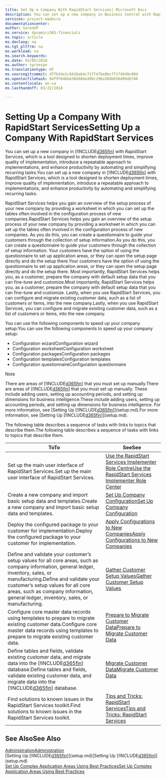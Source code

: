 ```yaml
---
title: Set Up a Company With RapidStart Services| Microsoft Docs
description: You can set up a new company in Business Central with RapidStart services, which is a tool designed to shorten deployment times, improve quality of implementation, introduce a repeatable approach to implementations, and enhance productivity by automating and simplifying recurring tasks.
services: project-madeira
documentationcenter: 
author: SorenGP
ms.service: dynamics365-financials
ms.topic: article
ms.devlang: na
ms.tgt_pltfrm: na
ms.workload: na
ms.search.keywords: 
ms.date: 03/05/2018
ms.author: sgroespe
ms.translationtype: HT
ms.sourcegitcommit: d7fb34e1c9428a64c71ff47be8bcff174649c00d
ms.openlocfilehash: 64f9764bb438498de490c296a368b650409db746
ms.contentlocale: en-ca
ms.lasthandoff: 03/22/2018

---
```

# <a name="setting-up-a-company-with-rapidstart-services"></a><span data-ttu-id="6b5ec-103">Setting Up a Company With RapidStart Services</span><span class="sxs-lookup"><span data-stu-id="6b5ec-103">Setting Up a Company With RapidStart Services</span></span>
<span data-ttu-id="6b5ec-104">You can set up a new company in [!INCLUDE[d365fin](includes/d365fin_md.md)] with RapidStart Services, which is a tool designed to shorten deployment times, improve quality of implementation, introduce a repeatable approach to implementations, and enhance productivity by automating and simplifying recurring tasks.</span><span class="sxs-lookup"><span data-stu-id="6b5ec-104">You can set up a new company in [!INCLUDE[d365fin](includes/d365fin_md.md)] with RapidStart Services, which is a tool designed to shorten deployment times, improve quality of implementation, introduce a repeatable approach to implementations, and enhance productivity by automating and simplifying recurring tasks.</span></span>  

<span data-ttu-id="6b5ec-105">RapidStart Services helps you gain an overview of the setup process of your new company by providing a worksheet in which you can set up the tables often involved in the configuration process of new companies.</span><span class="sxs-lookup"><span data-stu-id="6b5ec-105">RapidStart Services helps you gain an overview of the setup process of your new company by providing a worksheet in which you can set up the tables often involved in the configuration process of new companies.</span></span> <span data-ttu-id="6b5ec-106">As you do this, you can create a questionnaire to guide your customers through the collection of setup information.</span><span class="sxs-lookup"><span data-stu-id="6b5ec-106">As you do this, you can create a questionnaire to guide your customers through the collection of setup information.</span></span> <span data-ttu-id="6b5ec-107">Your customers have the option of using the questionnaire to set up application areas, or they can open the setup page directly and do the setup there.</span><span class="sxs-lookup"><span data-stu-id="6b5ec-107">Your customers have the option of using the questionnaire to set up application areas, or they can open the setup page directly and do the setup there.</span></span> <span data-ttu-id="6b5ec-108">Most importantly, RapidStart Services helps you, as a customer, prepare the company with default setup data that you can fine-tune and customize.</span><span class="sxs-lookup"><span data-stu-id="6b5ec-108">Most importantly, RapidStart Services helps you, as a customer, prepare the company with default setup data that you can fine-tune and customize.</span></span> <span data-ttu-id="6b5ec-109">Lastly, when you use RapidStart Services, you can configure and migrate existing customer data, such as a list of customers or items, into the new company.</span><span class="sxs-lookup"><span data-stu-id="6b5ec-109">Lastly, when you use RapidStart Services, you can configure and migrate existing customer data, such as a list of customers or items, into the new company.</span></span>

<span data-ttu-id="6b5ec-110">You can use the following components to speed up your company setup:</span><span class="sxs-lookup"><span data-stu-id="6b5ec-110">You can use the following components to speed up your company setup:</span></span>  

-   <span data-ttu-id="6b5ec-111">Configuration wizard</span><span class="sxs-lookup"><span data-stu-id="6b5ec-111">Configuration wizard</span></span>  
-   <span data-ttu-id="6b5ec-112">Configuration worksheet</span><span class="sxs-lookup"><span data-stu-id="6b5ec-112">Configuration worksheet</span></span>  
-   <span data-ttu-id="6b5ec-113">Configuration packages</span><span class="sxs-lookup"><span data-stu-id="6b5ec-113">Configuration packages</span></span>  
-   <span data-ttu-id="6b5ec-114">Configuration templates</span><span class="sxs-lookup"><span data-stu-id="6b5ec-114">Configuration templates</span></span>  
-   <span data-ttu-id="6b5ec-115">Configuration questionnaire</span><span class="sxs-lookup"><span data-stu-id="6b5ec-115">Configuration questionnaire</span></span>  

> [!Note]  
>  <span data-ttu-id="6b5ec-116">There are areas of [!INCLUDE[d365fin](includes/d365fin_md.md)] that you must set up manually.</span><span class="sxs-lookup"><span data-stu-id="6b5ec-116">There are areas of [!INCLUDE[d365fin](includes/d365fin_md.md)] that you must set up manually.</span></span> <span data-ttu-id="6b5ec-117">These include adding users, setting up accounting periods, and setting up dimensions for business intelligence.</span><span class="sxs-lookup"><span data-stu-id="6b5ec-117">These include adding users, setting up accounting periods, and setting up dimensions for business intelligence.</span></span> <span data-ttu-id="6b5ec-118">For more information, see [Setting Up [!INCLUDE[d365fin](includes/d365fin_md.md)]](setup.md).</span><span class="sxs-lookup"><span data-stu-id="6b5ec-118">For more information, see [Setting Up [!INCLUDE[d365fin](includes/d365fin_md.md)]](setup.md).</span></span>

 <span data-ttu-id="6b5ec-119">The following table describes a sequence of tasks with links to topics that describe them.</span><span class="sxs-lookup"><span data-stu-id="6b5ec-119">The following table describes a sequence of tasks with links to topics that describe them.</span></span>

|<span data-ttu-id="6b5ec-120">**To**</span><span class="sxs-lookup"><span data-stu-id="6b5ec-120">**To**</span></span>|<span data-ttu-id="6b5ec-121">**See**</span><span class="sxs-lookup"><span data-stu-id="6b5ec-121">**See**</span></span>|  
|------------|-------------|  
|<span data-ttu-id="6b5ec-122">Set up the main user interface of RapidStart Services.</span><span class="sxs-lookup"><span data-stu-id="6b5ec-122">Set up the main user interface of RapidStart Services.</span></span>|[<span data-ttu-id="6b5ec-123">Use the RapidStart Services Implementer Role Centre</span><span class="sxs-lookup"><span data-stu-id="6b5ec-123">Use the RapidStart Services Implementer Role Center</span></span>](admin-how-to-use-the-rapidstart-services-role-center-to-track-progress.md)|  
|<span data-ttu-id="6b5ec-124">Create a new company and import basic setup data and templates.</span><span class="sxs-lookup"><span data-stu-id="6b5ec-124">Create a new company and import basic setup data and templates.</span></span>|[<span data-ttu-id="6b5ec-125">Set Up Company Configuration</span><span class="sxs-lookup"><span data-stu-id="6b5ec-125">Set Up Company Configuration</span></span>](admin-set-up-company-configuration.md)|  
|<span data-ttu-id="6b5ec-126">Deploy the configured package to your customer for implementation.</span><span class="sxs-lookup"><span data-stu-id="6b5ec-126">Deploy the configured package to your customer for implementation.</span></span>|[<span data-ttu-id="6b5ec-127">Apply Configurations to New Companies</span><span class="sxs-lookup"><span data-stu-id="6b5ec-127">Apply Configurations to New Companies</span></span>](admin-apply-configuration-to-new-companies.md)|
|<span data-ttu-id="6b5ec-128">Define and validate your customer’s setup values for all core areas, such as company information, general ledger, inventory, sales, or manufacturing.</span><span class="sxs-lookup"><span data-stu-id="6b5ec-128">Define and validate your customer’s setup values for all core areas, such as company information, general ledger, inventory, sales, or manufacturing.</span></span>|[<span data-ttu-id="6b5ec-129">Gather Customer Setup Values</span><span class="sxs-lookup"><span data-stu-id="6b5ec-129">Gather Customer Setup Values</span></span>](admin-gather-customer-setup-values.md)|  
|<span data-ttu-id="6b5ec-130">Configure core master data records using templates to prepare to migrate existing customer data.</span><span class="sxs-lookup"><span data-stu-id="6b5ec-130">Configure core master data records using templates to prepare to migrate existing customer data.</span></span>|[<span data-ttu-id="6b5ec-131">Prepare to Migrate Customer Data</span><span class="sxs-lookup"><span data-stu-id="6b5ec-131">Prepare to Migrate Customer Data</span></span>](admin-use-templates-to-prepare-customer-data-for-migration.md)|  
|<span data-ttu-id="6b5ec-132">Define tables and fields, validate existing customer data, and migrate data into the [!INCLUDE[d365fin](includes/d365fin_md.md)] database.</span><span class="sxs-lookup"><span data-stu-id="6b5ec-132">Define tables and fields, validate existing customer data, and migrate data into the [!INCLUDE[d365fin](includes/d365fin_md.md)] database.</span></span>|[<span data-ttu-id="6b5ec-133">Migrate Customer Data</span><span class="sxs-lookup"><span data-stu-id="6b5ec-133">Migrate Customer Data</span></span>](admin-migrate-customer-data.md)|  
|<span data-ttu-id="6b5ec-134">Find solutions to known issues in the RapidStart Services toolkit.</span><span class="sxs-lookup"><span data-stu-id="6b5ec-134">Find solutions to known issues in the RapidStart Services toolkit.</span></span>|[<span data-ttu-id="6b5ec-135">Tips and Tricks: RapidStart Services</span><span class="sxs-lookup"><span data-stu-id="6b5ec-135">Tips and Tricks: RapidStart Services</span></span>](admin-tips-and-tricks-rapidstart-services.md)|  

## <a name="see-also"></a><span data-ttu-id="6b5ec-136">See Also</span><span class="sxs-lookup"><span data-stu-id="6b5ec-136">See Also</span></span>  
[<span data-ttu-id="6b5ec-137">Administration</span><span class="sxs-lookup"><span data-stu-id="6b5ec-137">Administration</span></span>](admin-setup-and-administration.md)  
<span data-ttu-id="6b5ec-138">[Setting Up [!INCLUDE[d365fin](includes/d365fin_md.md)]](setup.md)</span><span class="sxs-lookup"><span data-stu-id="6b5ec-138">[Setting Up [!INCLUDE[d365fin](includes/d365fin_md.md)]](setup.md)</span></span>  
[<span data-ttu-id="6b5ec-139">Set Up Complex Application Areas Using Best Practices</span><span class="sxs-lookup"><span data-stu-id="6b5ec-139">Set Up Complex Application Areas Using Best Practices</span></span>](set-up-complex-application-areas-using-best-practices.md)   


